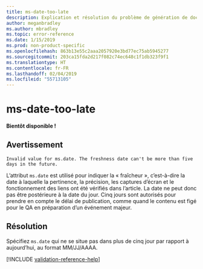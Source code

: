 ```yaml
---
title: ms-date-too-late
description: Explication et résolution du problème de génération de documents ms-date-too-late
author: meganbradley
ms.author: mbradley
ms.topic: error-reference
ms.date: 1/15/2019
ms.prod: non-product-specific
ms.openlocfilehash: 863b13e55c2aaa2057920e3bd77ec75ab5945277
ms.sourcegitcommit: 203ca15fda2d217f082c74ec648c1f1db323f9f1
ms.translationtype: HT
ms.contentlocale: fr-FR
ms.lasthandoff: 02/04/2019
ms.locfileid: "55713105"
---
```

# <a name="ms-date-too-late"></a>ms-date-too-late

**Bientôt disponible !**

## <a name="warning"></a>Avertissement

`Invalid value for ms.date. The freshness date can't be more than five days in the future.`

L’attribut `ms.date` est utilisé pour indiquer la « fraîcheur », c’est-à-dire la date à laquelle la pertinence, la précision, les captures d’écran et le fonctionnement des liens ont été vérifiés dans l’article. La date ne peut donc pas être postérieure à la date du jour. Cinq jours sont autorisés pour prendre en compte le délai de publication, comme quand le contenu est figé pour le QA en préparation d’un événement majeur.

## <a name="resolution"></a>Résolution

Spécifiez `ms.date` qui ne se situe pas dans plus de cinq jour par rapport à aujourd’hui, au format MM/JJ/AAAA.

<!--make sure to add this file to your includes folder and verify the path-->
[!INCLUDE [validation-reference-help](includes/validation-reference-help.md)]
